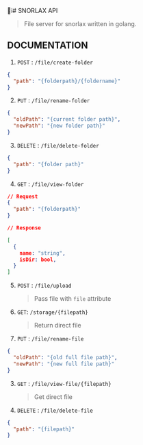 i# SNORLAX API

> File server for snorlax written in golang.

## DOCUMENTATION

1. `POST` : `/file/create-folder`

```json
{
  "path": "{folderpath}/{foldername}"
}
```

2. `PUT` : `/file/rename-folder`

```json
{
  "oldPath": "{current folder path}",
  "newPath": "{new folder path}"
}
```

3. `DELETE` : `/file/delete-folder`

```json
{
  "path": "{folder path}"
}
```

4. `GET` : `/file/view-folder`

```json
// Request
{
  "path": "{folderpath}"
}
```

```json
// Response

[
  {
    name: "string",
    isDir: bool,
  }
]
```

5. `POST` : `/file/upload`

   > Pass file with `file` attribute

1. `GET`: `/storage/{filepath}`

   > Return direct file

1. `PUT` : `/file/rename-file`

```json
{
  "oldPath": "{old full file path}",
  "newPath": "{new full file path}"
}
```

3. `GET` : `/file/view-file/{filepath}`

   > Get direct file

4. `DELETE` : `/file/delete-file`

```json
{
  "path": "{filepath}"
}
```
